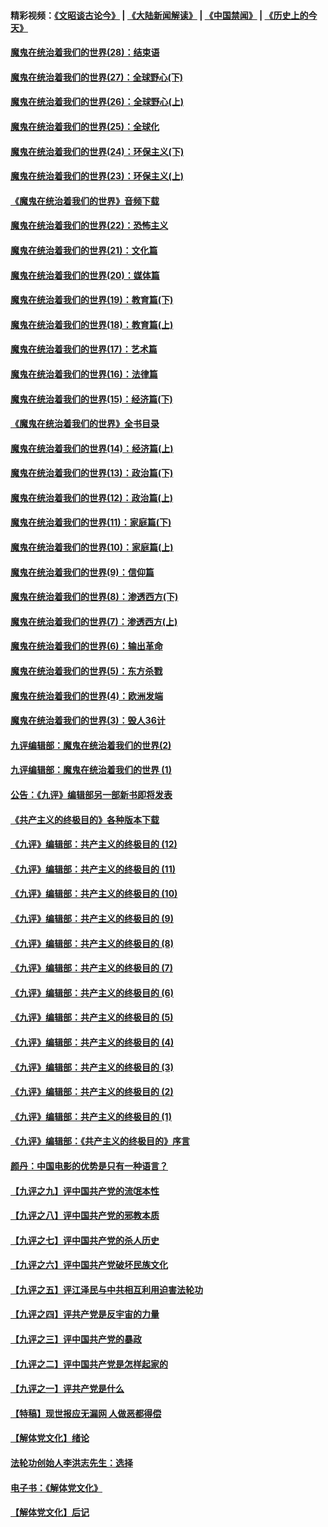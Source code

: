 #### 精彩视频：[《文昭谈古论今》](https://github.com/gfw-breaker/wenzhao/blob/master/README.md?t=01041231) | [《大陆新闻解读》](https://github.com/gfw-breaker/ntdtv-comedy/blob/master/README.md?t=01041231) | [《中国禁闻》](https://github.com/gfw-breaker/ntdtv-news/blob/master/README.md?t=01041231) | [《历史上的今天》](https://github.com/gfw-breaker/today-in-history/blob/master/README.md?t=01041231) 

#### [魔鬼在统治着我们的世界(28)：结束语](../pages/nsc422/n10936246.md?t=01041231) 

#### [魔鬼在统治着我们的世界(27)：全球野心(下)](../pages/nsc422/n10928319.md?t=01041231) 

#### [魔鬼在统治着我们的世界(26)：全球野心(上)](../pages/nsc422/n10900318.md?t=01041231) 

#### [魔鬼在统治着我们的世界(25)：全球化](../pages/nsc422/n10788205.md?t=01041231) 

#### [魔鬼在统治着我们的世界(24)：环保主义(下)](../pages/nsc422/n10695307.md?t=01041231) 

#### [魔鬼在统治着我们的世界(23)：环保主义(上)](../pages/nsc422/n10688613.md?t=01041231) 

#### [《魔鬼在统治着我们的世界》音频下载](../pages/nsc422/n10635553.md?t=01041231) 

#### [魔鬼在统治着我们的世界(22)：恐怖主义](../pages/nsc422/n10614727.md?t=01041231) 

#### [魔鬼在统治着我们的世界(21)：文化篇](../pages/nsc422/n10597706.md?t=01041231) 

#### [魔鬼在统治着我们的世界(20)：媒体篇](../pages/nsc422/n10586579.md?t=01041231) 

#### [魔鬼在统治着我们的世界(19)：教育篇(下)](../pages/nsc422/n10564808.md?t=01041231) 

#### [魔鬼在统治着我们的世界(18)：教育篇(上)](../pages/nsc422/n10526970.md?t=01041231) 

#### [魔鬼在统治着我们的世界(17)：艺术篇](../pages/nsc422/n10499093.md?t=01041231) 

#### [魔鬼在统治着我们的世界(16)：法律篇](../pages/nsc422/n10485969.md?t=01041231) 

#### [魔鬼在统治着我们的世界(15)：经济篇(下)](../pages/nsc422/n10469975.md?t=01041231) 

#### [《魔鬼在统治着我们的世界》全书目录](../pages/nsc422/n10464261.md?t=01041231) 

#### [魔鬼在统治着我们的世界(14)：经济篇(上)](../pages/nsc422/n10457370.md?t=01041231) 

#### [魔鬼在统治着我们的世界(13)：政治篇(下)](../pages/nsc422/n10448270.md?t=01041231) 

#### [魔鬼在统治着我们的世界(12)：政治篇(上)](../pages/nsc422/n10444576.md?t=01041231) 

#### [魔鬼在统治着我们的世界(11)：家庭篇(下)](../pages/nsc422/n10440961.md?t=01041231) 

#### [魔鬼在统治着我们的世界(10)：家庭篇(上)](../pages/nsc422/n10435448.md?t=01041231) 

#### [魔鬼在统治着我们的世界(9)：信仰篇](../pages/nsc422/n10432159.md?t=01041231) 

#### [魔鬼在统治着我们的世界(8)：渗透西方(下)](../pages/nsc422/n10429603.md?t=01041231) 

#### [魔鬼在统治着我们的世界(7)：渗透西方(上)](../pages/nsc422/n10426013.md?t=01041231) 

#### [魔鬼在统治着我们的世界(6)：输出革命](../pages/nsc422/n10421536.md?t=01041231) 

#### [魔鬼在统治着我们的世界(5)：东方杀戮](../pages/nsc422/n10417707.md?t=01041231) 

#### [魔鬼在统治着我们的世界(4)：欧洲发端](../pages/nsc422/n10414890.md?t=01041231) 

#### [魔鬼在统治着我们的世界(3)：毁人36计](../pages/nsc422/n10411583.md?t=01041231) 

#### [九评编辑部：魔鬼在统治着我们的世界(2)](../pages/nsc422/n10410036.md?t=01041231) 

#### [九评编辑部：魔鬼在统治着我们的世界 (1)](../pages/nsc422/n10406825.md?t=01041231) 

#### [公告：《九评》编辑部另一部新书即将发表](../pages/nsc422/n10405104.md?t=01041231) 

#### [《共产主义的终极目的》各种版本下载](../pages/nsc422/n10022138.md?t=01041231) 

#### [《九评》编辑部：共产主义的终极目的 (12)](../pages/nsc422/n9933272.md?t=01041231) 

#### [《九评》编辑部：共产主义的终极目的 (11)](../pages/nsc422/n9924973.md?t=01041231) 

#### [《九评》编辑部：共产主义的终极目的 (10)](../pages/nsc422/n9920883.md?t=01041231) 

#### [《九评》编辑部：共产主义的终极目的 (9)](../pages/nsc422/n9916363.md?t=01041231) 

#### [《九评》编辑部：共产主义的终极目的 (8)](../pages/nsc422/n9912488.md?t=01041231) 

#### [《九评》编辑部：共产主义的终极目的 (7)](../pages/nsc422/n9901176.md?t=01041231) 

#### [《九评》编辑部：共产主义的终极目的 (6)](../pages/nsc422/n9899359.md?t=01041231) 

#### [《九评》编辑部：共产主义的终极目的 (5)](../pages/nsc422/n9893174.md?t=01041231) 

#### [《九评》编辑部：共产主义的终极目的 (4)](../pages/nsc422/n9891246.md?t=01041231) 

#### [《九评》编辑部：共产主义的终极目的 (3)](../pages/nsc422/n9879879.md?t=01041231) 

#### [《九评》编辑部：共产主义的终极目的 (2)](../pages/nsc422/n9876205.md?t=01041231) 

#### [《九评》编辑部：共产主义的终极目的 (1)](../pages/nsc422/n9865857.md?t=01041231) 

#### [《九评》编辑部：《共产主义的终极目的》序言](../pages/nsc422/n9862666.md?t=01041231) 

#### [颜丹：中国电影的优势是只有一种语言？](../pages/nsc422/n9583062.md?t=01041231) 

#### [【九评之九】评中国共产党的流氓本性](../pages/nsc422/n737542.md?t=01041231) 

#### [【九评之八】评中国共产党的邪教本质](../pages/nsc422/n735942.md?t=01041231) 

#### [【九评之七】评中国共产党的杀人历史](../pages/nsc422/n733806.md?t=01041231) 

#### [【九评之六】评中国共产党破坏民族文化](../pages/nsc422/n731667.md?t=01041231) 

#### [【九评之五】评江泽民与中共相互利用迫害法轮功](../pages/nsc422/n730058.md?t=01041231) 

#### [【九评之四】评共产党是反宇宙的力量](../pages/nsc422/n727814.md?t=01041231) 

#### [【九评之三】评中国共产党的暴政](../pages/nsc422/n725597.md?t=01041231) 

#### [【九评之二】评中国共产党是怎样起家的](../pages/nsc422/n723946.md?t=01041231) 

#### [【九评之一】评共产党是什么](../pages/nsc422/n722529.md?t=01041231) 

#### [【特稿】现世报应无漏网 人做恶都得偿](../pages/nsc422/n4215167.md?t=01041231) 

#### [【解体党文化】绪论](../pages/nsc422/n1449356.md?t=01041231) 

#### [法轮功创始人李洪志先生：选择](../pages/nsc422/n3580738.md?t=01041231) 

#### [电子书：《解体党文化》](../pages/nsc422/n1573484.md?t=01041231) 

#### [【解体党文化】后记](../pages/nsc422/n1531999.md?t=01041231) 

